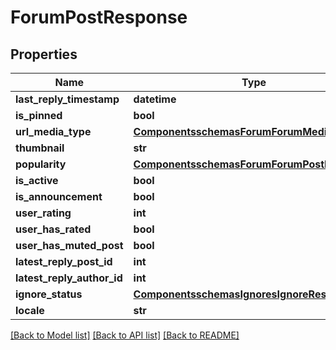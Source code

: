 # ForumPostResponse

## Properties
Name | Type | Description | Notes
------------ | ------------- | ------------- | -------------
**last_reply_timestamp** | **datetime** |  | [optional] 
**is_pinned** | **bool** |  | [optional] 
**url_media_type** | [**ComponentsschemasForumForumMediaType**](ComponentsschemasForumForumMediaType.md) |  | [optional] 
**thumbnail** | **str** |  | [optional] 
**popularity** | [**ComponentsschemasForumForumPostPopularity**](ComponentsschemasForumForumPostPopularity.md) |  | [optional] 
**is_active** | **bool** |  | [optional] 
**is_announcement** | **bool** |  | [optional] 
**user_rating** | **int** |  | [optional] 
**user_has_rated** | **bool** |  | [optional] 
**user_has_muted_post** | **bool** |  | [optional] 
**latest_reply_post_id** | **int** |  | [optional] 
**latest_reply_author_id** | **int** |  | [optional] 
**ignore_status** | [**ComponentsschemasIgnoresIgnoreResponse**](ComponentsschemasIgnoresIgnoreResponse.md) |  | [optional] 
**locale** | **str** |  | [optional] 

[[Back to Model list]](../README.md#documentation-for-models) [[Back to API list]](../README.md#documentation-for-api-endpoints) [[Back to README]](../README.md)


